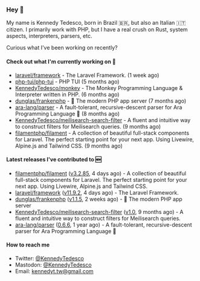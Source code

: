 ### Hey 👋

My name is Kennedy Tedesco, born in Brazil 🇧🇷, but also an Italian 🇮🇹 citizen. I primarily work with PHP, but I have a real crush on Rust, system aspects, interpreters, parsers, etc.

Curious what I've been working on recently?

#### Check out what I'm currently working on 🚀


- [laravel/framework](https://github.com/laravel/framework) - The Laravel Framework. (1 week ago)
- [php-tui/php-tui](https://github.com/php-tui/php-tui) - PHP TUI (5 months ago)
- [KennedyTedesco/monkey](https://github.com/KennedyTedesco/monkey) - The Monkey Programming Language &amp; Interpreter written in PHP. (6 months ago)
- [dunglas/frankenphp](https://github.com/dunglas/frankenphp) - 🧟 The modern PHP app server (7 months ago)
- [ara-lang/parser](https://github.com/ara-lang/parser) - A fault-tolerant, recursive-descent parser for Ara Programming Language 🌲 (8 months ago)
- [KennedyTedesco/meilisearch-search-filter](https://github.com/KennedyTedesco/meilisearch-search-filter) - A fluent and intuitive way to construct filters for Meilisearch queries. (9 months ago)
- [filamentphp/filament](https://github.com/filamentphp/filament) - A collection of beautiful full-stack components for Laravel. The perfect starting point for your next app. Using Livewire, Alpine.js and Tailwind CSS. (9 months ago)

#### Latest releases I've contributed to 🆕


- [filamentphp/filament](https://github.com/filamentphp/filament) ([v3.2.85](https://github.com/filamentphp/filament/releases/tag/v3.2.85), 4 days ago) - A collection of beautiful full-stack components for Laravel. The perfect starting point for your next app. Using Livewire, Alpine.js and Tailwind CSS.
- [laravel/framework](https://github.com/laravel/framework) ([v11.9.2](https://github.com/laravel/framework/releases/tag/v11.9.2), 4 days ago) - The Laravel Framework.
- [dunglas/frankenphp](https://github.com/dunglas/frankenphp) ([v1.1.5](https://github.com/dunglas/frankenphp/releases/tag/v1.1.5), 2 weeks ago) - 🧟 The modern PHP app server
- [KennedyTedesco/meilisearch-search-filter](https://github.com/KennedyTedesco/meilisearch-search-filter) ([v1.0](https://github.com/KennedyTedesco/meilisearch-search-filter/releases/tag/v1.0), 9 months ago) - A fluent and intuitive way to construct filters for Meilisearch queries.
- [ara-lang/parser](https://github.com/ara-lang/parser) ([0.6.6](https://github.com/ara-lang/parser/releases/tag/0.6.6), 1 year ago) - A fault-tolerant, recursive-descent parser for Ara Programming Language 🌲

#### How to reach me

- Twitter: [@KennedyTedesco](https://twitter.com/KennedyTedesco)
- Mastodon: [@KennedyTedesco](https://fosstodon.org/@KennedyTedesco)
- Email: [kennedyt.tw@gmail.com](mailto://kennedyt.tw@gmail.com)
